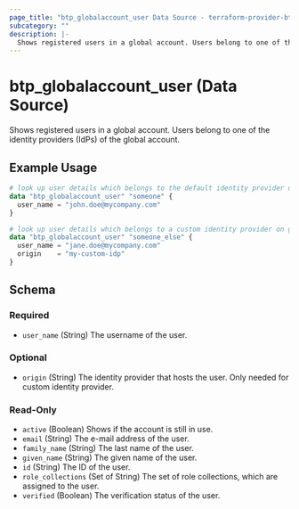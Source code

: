 ```yaml
---
page_title: "btp_globalaccount_user Data Source - terraform-provider-btp"
subcategory: ""
description: |-
  Shows registered users in a global account. Users belong to one of the identity providers (IdPs) of the global account.
---
```


# btp_globalaccount_user (Data Source)

Shows registered users in a global account. Users belong to one of the identity providers (IdPs) of the global account.

## Example Usage

```terraform
# look up user details which belongs to the default identity provider on global account level
data "btp_globalaccount_user" "someone" {
  user_name = "john.doe@mycompany.com"
}

# look up user details which belongs to a custom identity provider on global account level
data "btp_globalaccount_user" "someone_else" {
  user_name = "jane.doe@mycompany.com"
  origin    = "my-custom-idp"
}
```

<!-- schema generated by tfplugindocs -->
## Schema

### Required

- `user_name` (String) The username of the user.

### Optional

- `origin` (String) The identity provider that hosts the user. Only needed for custom identity provider.

### Read-Only

- `active` (Boolean) Shows if the account is still in use.
- `email` (String) The e-mail address of the user.
- `family_name` (String) The last name of the user.
- `given_name` (String) The given name of the user.
- `id` (String) The ID of the user.
- `role_collections` (Set of String) The set of role collections, which are assigned to the user.
- `verified` (Boolean) The verification status of the user.